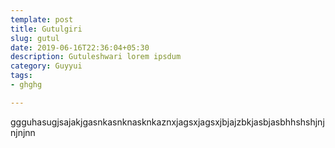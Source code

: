 ```yaml
---
template: post
title: Gutulgiri
slug: gutul
date: 2019-06-16T22:36:04+05:30
description: Gutuleshwari lorem ipsdum
category: Guyyui
tags:
- ghghg

---
```

ggguhasugjsajakjgasnkasnknasknkaznxjagsxjagsxjbjajzbkjasbjasbhhshshjnjnjnjnn